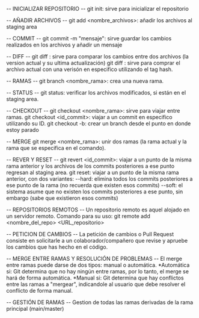 -- INICIALIZAR REPOSITORIO --
git init: sirve para inicializar el repositorio

-- AÑADIR ARCHIVOS --
git add <nombre_archivos>: añadir los archivos al staging area

-- COMMIT --
git commit -m "mensaje": sirve guardar los cambios realizados en los archivos y añadir un mensaje

-- DIFF --
git diff <archivo>: sirve para comparar los cambios entre dos archivos (la version actual y su ultima actualización)
git diff  <hash> <archivo>: sirve para comprar el archivo actual con una verisón en especifico utilizando el tag hash.

-- RAMAS --
git branch <nombre_rama>: crea una nueva rama.

-- STATUS --
git status: verificar los archivos modificados, si están en el staging area.

-- CHECKOUT --
git checkout <nombre_rama>: sirve para viajar entre ramas.
git checkout <id_commit>: viajar a un commit en especifico utilizando su ID.
git checkout -b: crear un branch desde el punto en donde estoy parado

-- MERGE
git merge <nombre_rama>: unir dos ramas (la rama actual y la rama que se especifica en el comando).

-- REVER Y RESET --
git revert <id_commit>: viajar a un punto de la misma rama anterior y los archivos de los commits posteriores a ese punto regresan al staging area.
git reset: viajar a un punto de la misma rama anterior, con dos variantes:
	--hard: elimina todos los commits posteriores a ese punto de la rama (no recuerda que existen esos commits)
	--soft: el sistema asume que no existen los commits posteriores a ese punto, sin embargo (sabe que existieron esos commits)

-- REPOSITORIOS REMOTOS --
Un repositorio remoto es aquel alojado en un servidor remoto.
Comando para su uso: git remote add <nombre_del_repo> <URL_repositorio>

-- PETICION DE CAMBIOS --
La petición de cambios o Pull Request consiste en solicitarle a un colaborador/compañero que revise y apruebe los cambios que has hecho en el código.

-- MERGE ENTRE RAMAS Y RESOLUCIÓN DE PROBLEMAS --
El merge entre ramas puede darse de dos tipos: manual o automática.
*Automática si: Git determina que no hay ningún entre ramas, por lo tanto, el merge se hará de forma automática.
*Manual si: Git determina que hay conflictos entre las ramas a "mergear", indicandole al usuario que debe resolver el conflicto de forma manual.

-- GESTIÓN DE RAMAS --
Gestion de todas las ramas derivadas de la rama principal (main/master)




